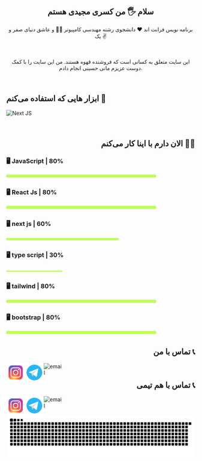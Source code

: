  

<h2 align="center">سلام 🖐 من کسری مجیدی هستم</h2>
<p align="center">
  برنامه نویس فرانت اند  ❤️ دانشجوی رشته مهندسی کامپیوتر 👨‍💻 و عاشق دنیای صفر و یک ✌️
</p>
<br/>
<p align="center">
  این سایت متعلق به کسانی است که فروشنده قهوه هستند. من این سایت را با کمک دوست عزیزم مانی حسینی انجام دادم.
</p>

<br />

<h2 align"right">ابزار هایی که استفاده می‌کنم 💪</h2>

 ![Next JS](https://img.shields.io/badge/Next-black?style=for-the-badge&logo=next.js&logoColor=white) 

<br />



<h2 align="right">الان دارم با اینا کار می‌کنم 👨‍💻</h2>

<h3 align="left">🖥 JavaScript | 80%</h3> <img width="400px" src="https://github.com/sabzlearn-ir/sabzlearn-ir/blob/main/bar.png?raw=true" />

<br />

<h3 align="left">🖥 React Js | 80%</h3> <img width="400px" src="https://github.com/sabzlearn-ir/sabzlearn-ir/blob/main/bar.png?raw=true" />

<br/>

<h3 align="left">🖥 next js | 60%</h3> <img width="300px" src="https://github.com/sabzlearn-ir/sabzlearn-ir/blob/main/bar.png?raw=true" />

<br/>

<h3 align="left">🖥 type script | 30%</h3> <img width="150px" src="https://github.com/sabzlearn-ir/sabzlearn-ir/blob/main/bar.png?raw=true" />

<br/>

<h3 align="left">🖥 tailwind | 80%</h3> <img width="400px" src="https://github.com/sabzlearn-ir/sabzlearn-ir/blob/main/bar.png?raw=true" />

<br/>

<h3 align="left">🖥 bootstrap | 80%</h3> <img width="400px" src="https://github.com/sabzlearn-ir/sabzlearn-ir/blob/main/bar.png?raw=true" />

<h2 align="right">تماس با من 📞</h2>
<a href="https://instagram.com/kasramajidy81"><img width="50px" height="50px" align="left" src="https://github.com/sabzlearn-ir/sabzlearn-ir/blob/main/icons8-instagram-96.png?raw=true" alt="Instagram" /></a>
<a href="https://t.me/kasra815"><img width="50px" height="50px"  align="left" src="https://github.com/sabzlearn-ir/sabzlearn-ir/blob/main/icons8-telegram-96.png?raw=true" alt="Telegram" /></a>
<a href="https://mail.google.com/kasramajidy81@gmail.com"><img width="50px" height="50px"  align="left"  src="https://encrypted-tbn0.gstatic.com/images?q=tbn:ANd9GcSbFWyZZy48Io2iEllPm9IiDJBQMRcwrSFebKloJfA8cWQPCK1Ma9RYTDuaribVV0SXOok&usqp=CAU" alt="email" /></a>

<br />

<h2 align="right">تماس با هم تیمی 📞</h2>
<a href="https://instagram.com/kasramajidy81"><img width="50px" height="50px" align="left" src="https://github.com/sabzlearn-ir/sabzlearn-ir/blob/main/icons8-instagram-96.png?raw=true" alt="Instagram" /></a>
<a href="https://t.me/kasra815"><img width="50px" height="50px"  align="left" src="https://github.com/sabzlearn-ir/sabzlearn-ir/blob/main/icons8-telegram-96.png?raw=true" alt="Telegram" /></a>
<a href="https://mail.google.com/kasramajidy81@gmail.com"><img width="50px" height="50px"  align="left"  src="https://encrypted-tbn0.gstatic.com/images?q=tbn:ANd9GcSbFWyZZy48Io2iEllPm9IiDJBQMRcwrSFebKloJfA8cWQPCK1Ma9RYTDuaribVV0SXOok&usqp=CAU" alt="email" /></a>

<img align="center" src="https://raw.githubusercontent.com/imrrobat/imrrobat/d1b244e170d2b75fdda3efd499eaaf163f7a617c/images/github-contribution-grid-snake.svg" /> 
